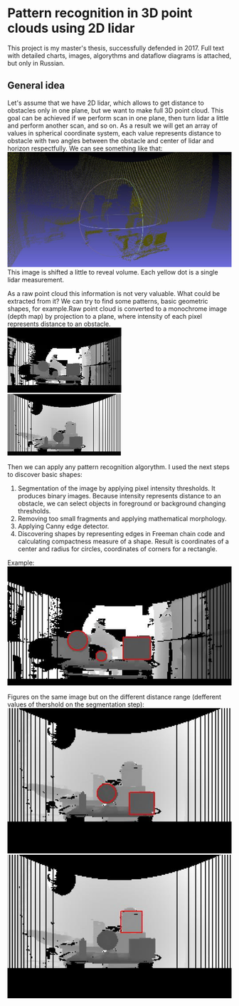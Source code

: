 # Pattern recognition in 3D point clouds using 2D lidar

This project is my master's thesis, successfully defended in 2017. Full text with detailed charts, images, algorythms and dataflow diagrams is attached, but only in Russian.

## General idea
Let's assume that we have 2D lidar, which allows to get distance to obstacles only in one plane, but we want to make full 3D point cloud. This goal can be achieved if we perform scan in one plane, then turn lidar a little and perform another scan, and so on. As a result we will get an array of values in spherical coordinate system, each value represents distance to obstacle with two angles between the obstacle and center of lidar and horizon respectfully. We can see something like that:
![Point cloud](https://github.com/VahanChaMaka/lidar-shapes/blob/master/samples/point_cloud.jpg)
This image is shifted a little to reveal volume. Each yellow dot is a single lidar measurement.

As a raw point cloud this information is not very valuable. What could be extracted from it? We can try to find some patterns, basic geometric shapes, for example.Raw point cloud is converted to a monochrome image (depth map) by projection to a plane, where intensity of each pixel represents distance to an obstacle.  
![Depth map](https://github.com/VahanChaMaka/lidar-shapes/blob/master/samples/depth_map.jpg)
![Another depth map](https://github.com/VahanChaMaka/lidar-shapes/blob/master/samples/depth_map2.jpg)  

Then we can apply any pattern recognition algorythm. I used the next steps to discover basic shapes:
1. Segmentation of the image by applying pixel intensity thresholds. It produces binary images. Because intensity represents distance to an obstacle, we can select objects in foreground or background changing thresholds.
2. Removing too small fragments and applying mathematical morphology.
3. Applying Canny edge detector.
4. Discovering shapes by representing edges in Freeman chain code and calculating compactness measure of a shape.
Result is coordinates of a center and radius for circles, coordinates of corners for a rectangle. 

Example:  
![Result](https://github.com/VahanChaMaka/lidar-shapes/blob/master/samples/figures.jpg)  

Figures on the same image but on the different distance range (defferent values of thershold on the segmentation step):  
![Foreground objects](https://github.com/VahanChaMaka/lidar-shapes/blob/master/samples/figures2_near.jpg)  
![Background object](https://github.com/VahanChaMaka/lidar-shapes/blob/master/samples/figures2_far.jpg)  
